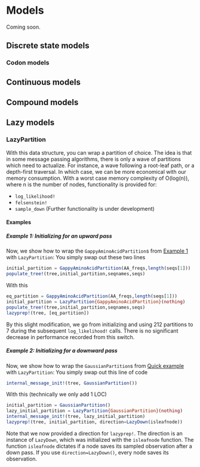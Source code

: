 # Models

Coming soon.

## Discrete state models

### Codon models

## Continuous models

## Compound models

## Lazy models

### LazyPartition

With this data structure, you can wrap a partition of choice. 
The idea is that in some message passing algorithms, there is only a wave of partitions which need to actualize. 
For instance, a wave following a root-leaf path, or a depth-first traversal.
In which case, we can be more economical with our memory consumption.
With a worst case memory complexity of O(log(n)), where n is the number of nodes, functionality is provided for:
- `log_likelihood!`
- `felsenstein!`
- `sample_down`
(Further functionality is under development)

#### Examples

##### Example 1: Initializing for an upward pass
Now, we show how to wrap the `GappyAminoAcidPartition`s from [Example 1](examples.md#Example-1:-Amino-acid-ancestral-reconstruction-and-visualization) with `LazyPartition`:
You simply swap out these two lines
```julia
initial_partition = GappyAminoAcidPartition(AA_freqs,length(seqs[1]))
populate_tree!(tree,initial_partition,seqnames,seqs)
```

With this
```julia
eq_partition = GappyAminoAcidPartition(AA_freqs,length(seqs[1]))
initial_partition = LazyPartition{GappyAminoAcidPartition}(nothing)
populate_tree!(tree,initial_partition,seqnames,seqs)
lazyprep!(tree, [eq_partition])
```

By this slight modification, we go from initializing and using 212 partitions to 7 during the subsequent `log_likelihood!` calls. There is no significant decrease in performance recorded from this switch.

##### Example 2: Initializing for a downward pass
Now, we show how to wrap the `GaussianPartition`s from [Quick example](https://github.com/nossleinad/MolecularEvolution.jl/blob/LazyPartition/README.md#quick-example-likelihood-calculations-under-phylogenetic-brownian-motion) with `LazyPartition`:
You simply swap out this line of code
```julia
internal_message_init!(tree, GaussianPartition())
```

With this (technically we only add 1 LOC)
```julia
initial_partition = GaussianPartition()
lazy_initial_partition = LazyPartition{GaussianPartition}(nothing)
internal_message_init!(tree, lazy_initial_partition)
lazyprep!(tree, initial_partition, direction=LazyDown(isleafnode))
```

Note that we now provided a direction for `lazyprep!`. The direction is an instance of `LazyDown`, which was initialized with the `isleafnode` function. The function `isleafnode` dictates if a node saves its sampled observation after a down pass. If you use `direction=LazyDown()`, every node saves its observation.